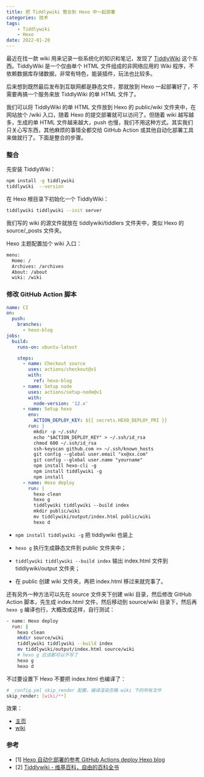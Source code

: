 ```yaml
---
title: 把 Tiddlywiki 整合到 Hexo 中一起部署
categories: 技术
tags: 
    - Tiddlywiki
    - Hexo
date: 2022-01-20
---
```


最近在找一款 wiki 用来记录一些系统化的知识和笔记，发现了 [TiddlyWiki](https://tiddlywiki.com/) 这个东西。TiddlyWiki 是一个仅由单个 HTML 文件组成的非网络应用的 Wiki 程序，不依赖数据库存储数据，非常有特色，能装插件，玩法也比较多。

后来想到既然最后发布到互联网都是静态文件，那就放到 Hexo 一起部署好了，不需要再搞一个服务来放 TiddlyWiki 的单 HTML 文件了。

我们可以将 TiddlyWiki 的单 HTML 文件放到 Hexo 的 public/wiki 文件夹中，在网站放个 /wiki 入口，随着 Hexo 的提交部署就可以访问了。但随着 wiki 越写越多，生成的单 HTML 文件越来越大，push 也慢，我们不用这种方式。其实我们只关心写东西，其他麻烦的事情全都交给 GitHub Action 或其他自动化部署工具来做就行了。下面是整合的步骤。

### 整合

先安装 TiddlyWiki：

```bash
npm install -g tiddlywiki
tiddlywiki  --version
```

在 Hexo 根目录下初始化一个 TiddlyWiki：

```bash
tiddlywiki tiddlywiki --init server
```

我们写的 wiki 的源文件就放在 tiddlywiki/tiddlers 文件夹中，类似 Hexo 的 source/_posts 文件夹。

Hexo 主题配置加个 wiki 入口：

```bash
menu:
  Home: /
  Archives: /archives
  About: /about
  wiki: /wiki
```

### 修改 GitHub Action 脚本

```yml
name: CI
on:
  push:
    branches:
      - hexo-blog
jobs:
  build:
    runs-on: ubuntu-latest

    steps:
      - name: Checkout source
        uses: actions/checkout@v1
        with:
          ref: hexo-blog
      - name: Setup node 
        uses: actions/setup-node@v1
        with:
          node-version: '12.x'
      - name: Setup hexo
        env:
          ACTION_DEPLOY_KEY: ${{ secrets.HEXO_DEPLOY_PRI }}
        run: |
          mkdir -p ~/.ssh/
          echo "$ACTION_DEPLOY_KEY" > ~/.ssh/id_rsa
          chmod 600 ~/.ssh/id_rsa
          ssh-keyscan github.com >> ~/.ssh/known_hosts
          git config --global user.email "xx@xx.com"
          git config --global user.name "yourname"
          npm install hexo-cli -g
          npm install tiddlywiki -g
          npm install
      - name: Hexo deploy
        run: |
          hexo clean
          hexo g
          tiddlywiki tiddlywiki --build index
          mkdir public/wiki
          mv tiddlywiki/output/index.html public/wiki
          hexo d
```
- `npm install tiddlywiki -g` 把 tiddlywiki 也装上

- `hexo g` 执行生成静态文件到 public 文件夹中；

- `tiddlywiki tiddlywiki --build index` 输出 index.html 文件到 tiddlywiki/output 文件夹；

- 在 public 创建 wiki 文件夹，再把 index.html 移过来就完事了。

还有另外一种方法可以先在 source 文件夹下创建 wiki 目录，然后修改 GitHub Action 脚本，先生成 index.html 文件，然后移动到 source/wiki 目录下，然后再 `hexo g` 编译也行，大概改成这样，自行测试：

```bash
- name: Hexo deploy
  run: |
    hexo clean
    mkdir source/wiki
    tiddlywiki tiddlywiki --build index
    mv tiddlywiki/output/index.html source/wiki
    # hexo g 应该都可以不写了
    hexo g
    hexo d
```

不过要设置下 Hexo 不要把 index.html 也编译了：

```bash
# _config.yml skip_render 配置，编译渲染忽略 wiki 下的所有文件
skip_render: [wiki/**]
```

效果：
- [主页](https://zguishen.com/)
- [wiki](https://zguishen.com/wiki/)

### 参考

- [1] [Hexo 自动化部署的参考 GitHub Actions deploy Hexo blog](https://zguishen.com/posts/936b5ee4.html)
- [2] [Tiddlywiki - 维基百科，自由的百科全书](https://zh.wikipedia.org/wiki/Tiddlywiki)
